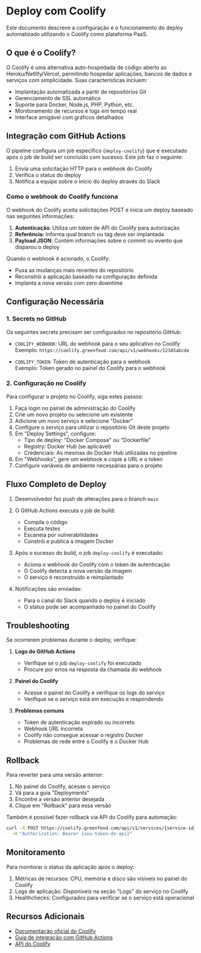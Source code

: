 # Deploy com Coolify

Este documento descreve a configuração e o funcionamento do deploy automatizado utilizando o Coolify como plataforma PaaS.

## O que é o Coolify?

O Coolify é uma alternativa auto-hospedada de código aberto ao Heroku/Netlify/Vercel, permitindo hospedar aplicações, bancos de dados e serviços com simplicidade. Suas características incluem:

- Implantação automatizada a partir de repositórios Git
- Gerenciamento de SSL automático
- Suporte para Docker, Node.js, PHP, Python, etc.
- Monitoramento de recursos e logs em tempo real
- Interface amigável com gráficos detalhados

## Integração com GitHub Actions

O pipeline configura um job específico (`deploy-coolify`) que é executado após o job de build ser concluído com sucesso. Este job faz o seguinte:

1. Envia uma solicitação HTTP para o webhook do Coolify
2. Verifica o status do deploy
3. Notifica a equipe sobre o início do deploy através do Slack

### Como o webhook do Coolify funciona

O webhook do Coolify aceita solicitações POST e inicia um deploy baseado nas seguintes informações:

1. **Autenticação**: Utiliza um token de API do Coolify para autorização
2. **Referência**: Informa qual branch ou tag deve ser implantada
3. **Payload JSON**: Contém informações sobre o commit ou evento que disparou o deploy

Quando o webhook é acionado, o Coolify:
- Puxa as mudanças mais recentes do repositório
- Reconstrói a aplicação baseado na configuração definida
- Implanta a nova versão com zero downtime

## Configuração Necessária

### 1. Secrets no GitHub

Os seguintes secrets precisam ser configurados no repositório GitHub:

- `COOLIFY_WEBHOOK`: URL do webhook para o seu aplicativo no Coolify  
  Exemplo: `https://coolify.greenfood.com/api/v1/webhooks/12345abcde`

- `COOLIFY_TOKEN`: Token de autenticação para o webhook  
  Exemplo: Token gerado no painel do Coolify para o webhook

### 2. Configuração no Coolify

Para configurar o projeto no Coolify, siga estes passos:

1. Faça login no painel de administração do Coolify
2. Crie um novo projeto ou selecione um existente
3. Adicione um novo serviço e selecione "Docker"
4. Configure o serviço para utilizar o repositório Git deste projeto
5. Em "Deploy Settings", configure:
   - Tipo de deploy: "Docker Compose" ou "Dockerfile"
   - Registry: Docker Hub (se aplicável)
   - Credenciais: As mesmas do Docker Hub utilizadas no pipeline
6. Em "Webhooks", gere um webhook e copie a URL e o token
7. Configure variáveis de ambiente necessárias para o projeto

## Fluxo Completo de Deploy

1. Desenvolvedor faz push de alterações para o branch `main`
2. O GitHub Actions executa o job de build:
   - Compila o código
   - Executa testes
   - Escaneia por vulnerabilidades
   - Constrói e publica a imagem Docker

3. Após o sucesso do build, o job `deploy-coolify` é executado:
   - Aciona o webhook do Coolify com o token de autenticação
   - O Coolify detecta a nova versão da imagem
   - O serviço é reconstruído e reimplantado

4. Notificações são enviadas:
   - Para o canal do Slack quando o deploy é iniciado
   - O status pode ser acompanhado no painel do Coolify

## Troubleshooting

Se ocorrerem problemas durante o deploy, verifique:

1. **Logs do GitHub Actions**
   - Verifique se o job `deploy-coolify` foi executado
   - Procure por erros na resposta da chamada do webhook

2. **Painel do Coolify**
   - Acesse o painel do Coolify e verifique os logs do serviço
   - Verifique se o serviço está em execução e respondendo

3. **Problemas comuns**
   - Token de autenticação expirado ou incorreto
   - Webhook URL incorreta
   - Coolify não consegue acessar o registro Docker
   - Problemas de rede entre o Coolify e o Docker Hub

## Rollback

Para reverter para uma versão anterior:

1. No painel do Coolify, acesse o serviço
2. Vá para a guia "Deployments"
3. Encontre a versão anterior desejada
4. Clique em "Rollback" para essa versão

Também é possível fazer rollback via API do Coolify para automação:

```bash
curl -X POST https://coolify.greenfood.com/api/v1/services/{service-id}/rollback/{deployment-id} \
  -H "Authorization: Bearer {seu-token-de-api}"
```

## Monitoramento

Para monitorar o status da aplicação após o deploy:

1. Métricas de recursos: CPU, memória e disco são visíveis no painel do Coolify
2. Logs de aplicação: Disponíveis na seção "Logs" do serviço no Coolify
3. Healthchecks: Configurados para verificar se o serviço está operacional

## Recursos Adicionais

- [Documentação oficial do Coolify](https://coolify.io/docs/)
- [Guia de integração com GitHub Actions](https://coolify.io/docs/knowledge-base/git/github/github-actions)
- [API do Coolify](https://coolify.io/docs/api-documentation)
